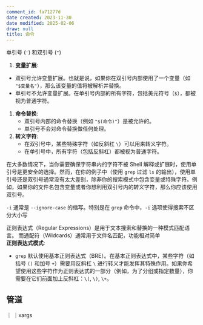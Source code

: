 ```yaml
---
comment_id: fa71277d
date created: 2023-11-30
date modified: 2025-02-06
draw: null
title: 命令
---
```

单引号 (`'`) 和双引号 (`"`)  

1. **变量扩展**:  
- 双引号允许变量扩展。也就是说，如果你在双引号内部使用了一个变量（如 `"$变量名"`），那么该变量的值将被解析并替换。
- 单引号不允许变量扩展。在单引号内部的所有字符，包括美元符号（`$`），都被视为普通字符。
1. **命令替换**:
    - 双引号内部的命令替换（例如 `"$(命令)"`）是被允许的。
    - 单引号不会对命令替换做任何处理。
2. **转义字符**:
    - 在双引号中，某些特殊字符（如反斜杠 `\`）可以用来转义字符。
    - 在单引号中，所有字符（包括反斜杠）都被视为普通字符。

在大多数情况下，当你需要确保字符串内的字符不被 Shell 解释或扩展时，使用单引号是更安全的选择。然而，在你的例子中（使用 `grep` 过滤 `ls` 的输出），使用单引号还是双引号通常没有太大差别，除非你的搜索模式中包含变量或特殊字符。例如，如果你的文件名包含变量或者你想利用双引号内的转义字符，那么你应该使用双引号。

`-i` 通常是 `--ignore-case` 的缩写。特别是在 `grep` 命令中，`-i` 选项使得搜索不区分大小写

正则表达式（Regular Expressions）是用于文本搜索和替换的一种模式匹配语言。
而通配符（Wildcards）通常用于文件名匹配，功能相对简单  
**正则表达式模式**:

- `grep` 默认使用基本正则表达式（BRE）。在基本正则表达式中，某些字符（如括号 `()` 和加号 `+`）需要用反斜杠 `\` 进行转义才能发挥其特殊作用。如果你希望使用这些字符作为正则表达式的一部分（例如，为了分组或指定数量），你需要在它们前面加上反斜杠：`\(`, `\)`, `\+`。

## 管道

｜
｜xargs

